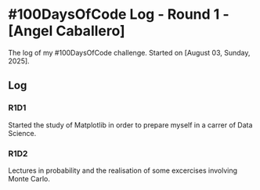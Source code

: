 # #100DaysOfCode Log - Round 1 - [Angel Caballero]

The log of my #100DaysOfCode challenge. Started on [August 03, Sunday, 2025].

## Log

### R1D1 
Started the study of Matplotlib in order to prepare myself in a carrer of Data Science.

### R1D2
Lectures in probability and the realisation of some excercises involving Monte Carlo.
